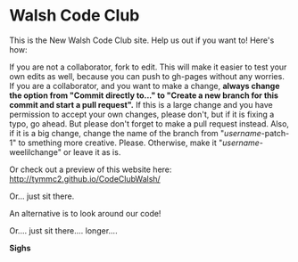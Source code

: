 # Walsh Code Club
This is the New Walsh Code Club site.
Help us out if you want to! Here's how:

If you are not a collaborator, fork to edit. This will make it easier to test your own edits as well, because you can push to gh-pages without any worries. If you are a collaborator, and you want to make a change, **always change the option from "Commit directly to..." to "Create a new branch for this commit and start a pull request".** If this is a large change and you have permission to accept your own changes, please don't, but if it is fixing a typo, go ahead. But please don't forget to make a pull request instead. Also, if it is a big change, change the name of the branch from "*username*-patch-1" to smething more creative. Please. Otherwise, make it "*username*-weelilchange" or leave it as is.

Or check out a preview of this website here: http://tymmc2.github.io/CodeClubWalsh/

Or... just sit there.

An alternative is to look around our code!

Or.... just sit there.... longer....

****Sighs****
